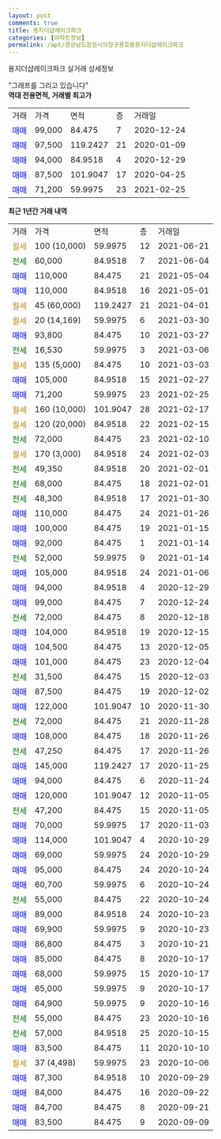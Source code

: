 ```yaml
---
layout: post
comments: true
title: 용지더샵레이크파크
categories: [아파트정보]
permalink: /apt/경상남도창원시의창구용호동용지더샵레이크파크
---
```


용지더샵레이크파크 실거래 상세정보

<script type="text/javascript">
  google.charts.load('current', {'packages':['line', 'corechart']});
  google.charts.setOnLoadCallback(drawChart);

  function drawChart() {
    var data = new google.visualization.DataTable();
    data.addColumn('date', '거래일');
    data.addColumn('number', "매매");
    data.addColumn('number', "전세");
    data.addColumn('number', "전매");

    data.addRows([[new Date(Date.parse("2021-06-21")), null, null, null], [new Date(Date.parse("2021-06-04")), null, 60000, null], [new Date(Date.parse("2021-05-04")), 110000, null, null], [new Date(Date.parse("2021-05-01")), 110000, null, null], [new Date(Date.parse("2021-04-01")), null, null, null], [new Date(Date.parse("2021-03-30")), null, null, null], [new Date(Date.parse("2021-03-27")), 93800, null, null], [new Date(Date.parse("2021-03-06")), null, 16530, null], [new Date(Date.parse("2021-03-03")), null, null, null], [new Date(Date.parse("2021-02-27")), 105000, null, null], [new Date(Date.parse("2021-02-25")), 71200, null, null], [new Date(Date.parse("2021-02-17")), null, null, null], [new Date(Date.parse("2021-02-15")), null, null, null], [new Date(Date.parse("2021-02-10")), null, 72000, null], [new Date(Date.parse("2021-02-03")), null, null, null], [new Date(Date.parse("2021-02-01")), null, 49350, null], [new Date(Date.parse("2021-02-01")), null, 68000, null], [new Date(Date.parse("2021-01-30")), null, 48300, null], [new Date(Date.parse("2021-01-26")), 110000, null, null], [new Date(Date.parse("2021-01-15")), 100000, null, null], [new Date(Date.parse("2021-01-14")), 92000, null, null], [new Date(Date.parse("2021-01-14")), null, 52000, null], [new Date(Date.parse("2021-01-06")), 105000, null, null], [new Date(Date.parse("2020-12-29")), 94000, null, null], [new Date(Date.parse("2020-12-24")), 99000, null, null], [new Date(Date.parse("2020-12-18")), null, 72000, null], [new Date(Date.parse("2020-12-15")), 104000, null, null], [new Date(Date.parse("2020-12-05")), 104500, null, null], [new Date(Date.parse("2020-12-04")), 101000, null, null], [new Date(Date.parse("2020-12-03")), null, 31500, null], [new Date(Date.parse("2020-12-02")), 87500, null, null], [new Date(Date.parse("2020-11-30")), 122000, null, null], [new Date(Date.parse("2020-11-28")), null, 72000, null], [new Date(Date.parse("2020-11-26")), 108000, null, null], [new Date(Date.parse("2020-11-26")), null, 47250, null], [new Date(Date.parse("2020-11-25")), 145000, null, null], [new Date(Date.parse("2020-11-24")), 94000, null, null], [new Date(Date.parse("2020-11-05")), 120000, null, null], [new Date(Date.parse("2020-11-05")), null, 47200, null], [new Date(Date.parse("2020-11-03")), 70000, null, null], [new Date(Date.parse("2020-10-29")), 114000, null, null], [new Date(Date.parse("2020-10-29")), 69000, null, null], [new Date(Date.parse("2020-10-24")), 95000, null, null], [new Date(Date.parse("2020-10-24")), 60700, null, null], [new Date(Date.parse("2020-10-24")), null, 55000, null], [new Date(Date.parse("2020-10-23")), 89000, null, null], [new Date(Date.parse("2020-10-23")), 69900, null, null], [new Date(Date.parse("2020-10-21")), 86800, null, null], [new Date(Date.parse("2020-10-17")), 85000, null, null], [new Date(Date.parse("2020-10-17")), 68000, null, null], [new Date(Date.parse("2020-10-17")), 65000, null, null], [new Date(Date.parse("2020-10-16")), 64900, null, null], [new Date(Date.parse("2020-10-16")), null, 55000, null], [new Date(Date.parse("2020-10-15")), null, 57000, null], [new Date(Date.parse("2020-10-10")), 83500, null, null], [new Date(Date.parse("2020-10-06")), null, null, null], [new Date(Date.parse("2020-09-29")), 87300, null, null], [new Date(Date.parse("2020-09-22")), 84000, null, null], [new Date(Date.parse("2020-09-21")), 84700, null, null], [new Date(Date.parse("2020-09-09")), 83500, null, null]]);

    var options = {
      hAxis: {
        format: 'yyyy/MM/dd'
      },    
      lineWidth: 0,
      pointsVisible: true,    
      title: '최근 1년간 유형별 실거래가 분포',
      legend: { position: 'bottom' }
    };

    var formatter = new google.visualization.NumberFormat({pattern:'###,###'} );
    formatter.format(data, 1);
    formatter.format(data, 2);
    
    setTimeout(function() {
        var chart = new google.visualization.LineChart(document.getElementById('columnchart_material'));
        chart.draw(data, (options));
        document.getElementById('loading').style.display = 'none';
    }, 200);
  }
</script>


<div id="loading" style="z-index:20; display: block; margin-left: 0px">"그래프를 그리고 있습니다"</div>
<div id="columnchart_material" style="width: 95%; margin-left: 0px; display: block"></div>
<!-- contents start -->
<b>역대 전용면적, 거래별 최고가</b>
<table class="sortable">
    <tr>
      <td>거래</td>
      <td>가격</td>
      <td>면적</td>
      <td>층</td>
      <td>거래일</td>
    </tr>
        <tr>
          <td><a style="color: blue">매매</a></td>
          <td>99,000</td>
          <td>84.475</td>
          <td>7</td>
          <td>2020-12-24</td>
        </tr>            <tr>
          <td><a style="color: blue">매매</a></td>
          <td>97,500</td>
          <td>119.2427</td>
          <td>21</td>
          <td>2020-01-09</td>
        </tr>            <tr>
          <td><a style="color: blue">매매</a></td>
          <td>94,000</td>
          <td>84.9518</td>
          <td>4</td>
          <td>2020-12-29</td>
        </tr>            <tr>
          <td><a style="color: blue">매매</a></td>
          <td>87,500</td>
          <td>101.9047</td>
          <td>17</td>
          <td>2020-04-25</td>
        </tr>            <tr>
          <td><a style="color: blue">매매</a></td>
          <td>71,200</td>
          <td>59.9975</td>
          <td>23</td>
          <td>2021-02-25</td>
        </tr>        
    
    
</table>

<b>최근 1년간 거래 내역</b>

<table class="sortable">
    <tr>
      <td>거래</td>
      <td>가격</td>
      <td>면적</td>
      <td>층</td>
      <td>거래일</td>
    </tr>
    <tr>
      <td><a style="color: darkgoldenrod">월세</a></td>
      <td>100 (10,000)</td>
      <td>59.9975</td>
      <td>12</td>
      <td>2021-06-21</td>
    </tr>          <tr>
      <td><a style="color: darkgreen">전세</a></td>
      <td>60,000</td>
      <td>84.9518</td>
      <td>7</td>
      <td>2021-06-04</td>
    </tr>          <tr>
      <td><a style="color: blue">매매</a></td>
      <td>110,000</td>
      <td>84.475</td>
      <td>21</td>
      <td>2021-05-04</td>
    </tr>          <tr>
      <td><a style="color: blue">매매</a></td>
      <td>110,000</td>
      <td>84.9518</td>
      <td>16</td>
      <td>2021-05-01</td>
    </tr>          <tr>
      <td><a style="color: darkgoldenrod">월세</a></td>
      <td>45 (60,000)</td>
      <td>119.2427</td>
      <td>21</td>
      <td>2021-04-01</td>
    </tr>          <tr>
      <td><a style="color: darkgoldenrod">월세</a></td>
      <td>20 (14,169)</td>
      <td>59.9975</td>
      <td>6</td>
      <td>2021-03-30</td>
    </tr>          <tr>
      <td><a style="color: blue">매매</a></td>
      <td>93,800</td>
      <td>84.475</td>
      <td>10</td>
      <td>2021-03-27</td>
    </tr>          <tr>
      <td><a style="color: darkgreen">전세</a></td>
      <td>16,530</td>
      <td>59.9975</td>
      <td>3</td>
      <td>2021-03-06</td>
    </tr>          <tr>
      <td><a style="color: darkgoldenrod">월세</a></td>
      <td>135 (5,000)</td>
      <td>84.475</td>
      <td>10</td>
      <td>2021-03-03</td>
    </tr>          <tr>
      <td><a style="color: blue">매매</a></td>
      <td>105,000</td>
      <td>84.9518</td>
      <td>15</td>
      <td>2021-02-27</td>
    </tr>          <tr>
      <td><a style="color: blue">매매</a></td>
      <td>71,200</td>
      <td>59.9975</td>
      <td>23</td>
      <td>2021-02-25</td>
    </tr>          <tr>
      <td><a style="color: darkgoldenrod">월세</a></td>
      <td>160 (10,000)</td>
      <td>101.9047</td>
      <td>28</td>
      <td>2021-02-17</td>
    </tr>          <tr>
      <td><a style="color: darkgoldenrod">월세</a></td>
      <td>120 (20,000)</td>
      <td>84.9518</td>
      <td>22</td>
      <td>2021-02-15</td>
    </tr>          <tr>
      <td><a style="color: darkgreen">전세</a></td>
      <td>72,000</td>
      <td>84.475</td>
      <td>23</td>
      <td>2021-02-10</td>
    </tr>          <tr>
      <td><a style="color: darkgoldenrod">월세</a></td>
      <td>170 (3,000)</td>
      <td>84.9518</td>
      <td>24</td>
      <td>2021-02-03</td>
    </tr>          <tr>
      <td><a style="color: darkgreen">전세</a></td>
      <td>49,350</td>
      <td>84.9518</td>
      <td>20</td>
      <td>2021-02-01</td>
    </tr>          <tr>
      <td><a style="color: darkgreen">전세</a></td>
      <td>68,000</td>
      <td>84.475</td>
      <td>18</td>
      <td>2021-02-01</td>
    </tr>          <tr>
      <td><a style="color: darkgreen">전세</a></td>
      <td>48,300</td>
      <td>84.9518</td>
      <td>17</td>
      <td>2021-01-30</td>
    </tr>          <tr>
      <td><a style="color: blue">매매</a></td>
      <td>110,000</td>
      <td>84.475</td>
      <td>24</td>
      <td>2021-01-26</td>
    </tr>          <tr>
      <td><a style="color: blue">매매</a></td>
      <td>100,000</td>
      <td>84.475</td>
      <td>19</td>
      <td>2021-01-15</td>
    </tr>          <tr>
      <td><a style="color: blue">매매</a></td>
      <td>92,000</td>
      <td>84.475</td>
      <td>1</td>
      <td>2021-01-14</td>
    </tr>          <tr>
      <td><a style="color: darkgreen">전세</a></td>
      <td>52,000</td>
      <td>59.9975</td>
      <td>9</td>
      <td>2021-01-14</td>
    </tr>          <tr>
      <td><a style="color: blue">매매</a></td>
      <td>105,000</td>
      <td>84.9518</td>
      <td>24</td>
      <td>2021-01-06</td>
    </tr>          <tr>
      <td><a style="color: blue">매매</a></td>
      <td>94,000</td>
      <td>84.9518</td>
      <td>4</td>
      <td>2020-12-29</td>
    </tr>          <tr>
      <td><a style="color: blue">매매</a></td>
      <td>99,000</td>
      <td>84.475</td>
      <td>7</td>
      <td>2020-12-24</td>
    </tr>          <tr>
      <td><a style="color: darkgreen">전세</a></td>
      <td>72,000</td>
      <td>84.475</td>
      <td>8</td>
      <td>2020-12-18</td>
    </tr>          <tr>
      <td><a style="color: blue">매매</a></td>
      <td>104,000</td>
      <td>84.9518</td>
      <td>19</td>
      <td>2020-12-15</td>
    </tr>          <tr>
      <td><a style="color: blue">매매</a></td>
      <td>104,500</td>
      <td>84.475</td>
      <td>13</td>
      <td>2020-12-05</td>
    </tr>          <tr>
      <td><a style="color: blue">매매</a></td>
      <td>101,000</td>
      <td>84.475</td>
      <td>23</td>
      <td>2020-12-04</td>
    </tr>          <tr>
      <td><a style="color: darkgreen">전세</a></td>
      <td>31,500</td>
      <td>84.475</td>
      <td>15</td>
      <td>2020-12-03</td>
    </tr>          <tr>
      <td><a style="color: blue">매매</a></td>
      <td>87,500</td>
      <td>84.475</td>
      <td>19</td>
      <td>2020-12-02</td>
    </tr>          <tr>
      <td><a style="color: blue">매매</a></td>
      <td>122,000</td>
      <td>101.9047</td>
      <td>10</td>
      <td>2020-11-30</td>
    </tr>          <tr>
      <td><a style="color: darkgreen">전세</a></td>
      <td>72,000</td>
      <td>84.475</td>
      <td>21</td>
      <td>2020-11-28</td>
    </tr>          <tr>
      <td><a style="color: blue">매매</a></td>
      <td>108,000</td>
      <td>84.475</td>
      <td>18</td>
      <td>2020-11-26</td>
    </tr>          <tr>
      <td><a style="color: darkgreen">전세</a></td>
      <td>47,250</td>
      <td>84.475</td>
      <td>17</td>
      <td>2020-11-26</td>
    </tr>          <tr>
      <td><a style="color: blue">매매</a></td>
      <td>145,000</td>
      <td>119.2427</td>
      <td>17</td>
      <td>2020-11-25</td>
    </tr>          <tr>
      <td><a style="color: blue">매매</a></td>
      <td>94,000</td>
      <td>84.475</td>
      <td>6</td>
      <td>2020-11-24</td>
    </tr>          <tr>
      <td><a style="color: blue">매매</a></td>
      <td>120,000</td>
      <td>101.9047</td>
      <td>12</td>
      <td>2020-11-05</td>
    </tr>          <tr>
      <td><a style="color: darkgreen">전세</a></td>
      <td>47,200</td>
      <td>84.475</td>
      <td>15</td>
      <td>2020-11-05</td>
    </tr>          <tr>
      <td><a style="color: blue">매매</a></td>
      <td>70,000</td>
      <td>59.9975</td>
      <td>17</td>
      <td>2020-11-03</td>
    </tr>          <tr>
      <td><a style="color: blue">매매</a></td>
      <td>114,000</td>
      <td>101.9047</td>
      <td>4</td>
      <td>2020-10-29</td>
    </tr>          <tr>
      <td><a style="color: blue">매매</a></td>
      <td>69,000</td>
      <td>59.9975</td>
      <td>24</td>
      <td>2020-10-29</td>
    </tr>          <tr>
      <td><a style="color: blue">매매</a></td>
      <td>95,000</td>
      <td>84.475</td>
      <td>24</td>
      <td>2020-10-24</td>
    </tr>          <tr>
      <td><a style="color: blue">매매</a></td>
      <td>60,700</td>
      <td>59.9975</td>
      <td>6</td>
      <td>2020-10-24</td>
    </tr>          <tr>
      <td><a style="color: darkgreen">전세</a></td>
      <td>55,000</td>
      <td>84.475</td>
      <td>22</td>
      <td>2020-10-24</td>
    </tr>          <tr>
      <td><a style="color: blue">매매</a></td>
      <td>89,000</td>
      <td>84.9518</td>
      <td>24</td>
      <td>2020-10-23</td>
    </tr>          <tr>
      <td><a style="color: blue">매매</a></td>
      <td>69,900</td>
      <td>59.9975</td>
      <td>9</td>
      <td>2020-10-23</td>
    </tr>          <tr>
      <td><a style="color: blue">매매</a></td>
      <td>86,800</td>
      <td>84.475</td>
      <td>3</td>
      <td>2020-10-21</td>
    </tr>          <tr>
      <td><a style="color: blue">매매</a></td>
      <td>85,000</td>
      <td>84.475</td>
      <td>8</td>
      <td>2020-10-17</td>
    </tr>          <tr>
      <td><a style="color: blue">매매</a></td>
      <td>68,000</td>
      <td>59.9975</td>
      <td>15</td>
      <td>2020-10-17</td>
    </tr>          <tr>
      <td><a style="color: blue">매매</a></td>
      <td>65,000</td>
      <td>59.9975</td>
      <td>9</td>
      <td>2020-10-17</td>
    </tr>          <tr>
      <td><a style="color: blue">매매</a></td>
      <td>64,900</td>
      <td>59.9975</td>
      <td>9</td>
      <td>2020-10-16</td>
    </tr>          <tr>
      <td><a style="color: darkgreen">전세</a></td>
      <td>55,000</td>
      <td>84.475</td>
      <td>23</td>
      <td>2020-10-16</td>
    </tr>          <tr>
      <td><a style="color: darkgreen">전세</a></td>
      <td>57,000</td>
      <td>84.9518</td>
      <td>25</td>
      <td>2020-10-15</td>
    </tr>          <tr>
      <td><a style="color: blue">매매</a></td>
      <td>83,500</td>
      <td>84.475</td>
      <td>11</td>
      <td>2020-10-10</td>
    </tr>          <tr>
      <td><a style="color: darkgoldenrod">월세</a></td>
      <td>37 (4,498)</td>
      <td>59.9975</td>
      <td>23</td>
      <td>2020-10-06</td>
    </tr>          <tr>
      <td><a style="color: blue">매매</a></td>
      <td>87,300</td>
      <td>84.9518</td>
      <td>10</td>
      <td>2020-09-29</td>
    </tr>          <tr>
      <td><a style="color: blue">매매</a></td>
      <td>84,000</td>
      <td>84.475</td>
      <td>16</td>
      <td>2020-09-22</td>
    </tr>          <tr>
      <td><a style="color: blue">매매</a></td>
      <td>84,700</td>
      <td>84.475</td>
      <td>8</td>
      <td>2020-09-21</td>
    </tr>          <tr>
      <td><a style="color: blue">매매</a></td>
      <td>83,500</td>
      <td>84.475</td>
      <td>9</td>
      <td>2020-09-09</td>
    </tr>      </table>
<!-- contents end -->    


